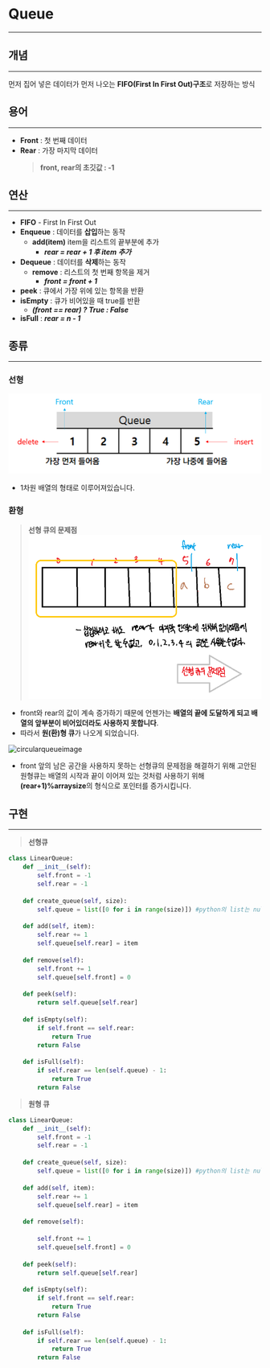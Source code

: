 # Queue
---

## 개념
---
먼저 집어 넣은 데이터가 먼저 나오는 **FIFO(First In First Out)구조**로 저장하는 방식

## 용어
---
- **Front** : 첫 번째 데이터
- **Rear** : 가장 마지막 데이터
  > **front, rear의 초깃값 : -1**


## 연산
---
- **FIFO** - First In First Out
- **Enqueue** : 데이터를 **삽입**하는 동작
  - **add(item)**  item을 리스트의 끝부분에 추가
    - ***rear = rear + 1 후 item 추가***
- **Dequeue** : 데이터를 **삭제**하는 동작
  - **remove** : 리스트의 첫 번째 항목을 제거
    - ***front = front + 1***
- **peek** : 큐에서 가장 위에 있는 항목을 반환
- **isEmpty** : 큐가 비어있을 때 true를 반환
  - ***(front == rear) ? True : False***
- **isFull** : ***rear = n - 1***

## 종류
---
 ### **선형**
  ![linearqueueimage](./../Image/linearquueimage.png)
  - 1차원 배열의 형태로 이루어져있습니다.
 ### **환형**
  > **선형 큐의 문제점**
  ![linearqueueproblemimage](../Image/linearqueueerrorimage.png)
   - front와 rear의 값이 계속 증가하기 때문에 언젠가는 **배열의 끝에 도달하게 되고 배열의 앞부분이 비어있더라도 사용하지 못합니다**.
   - 따라서 **원(환)형 큐**가 나오게 되었습니다.
  
  ![circularqueueimage](https://blog.kakaocdn.net/dn/bX8XxA/btqDQ8k810g/Ck9u43swToWRP5KEpF0Nf0/img.png)
  - front 앞의 남은 공간을 사용하지 못하는 선형큐의 문제점을 해결하기 위해 고안된 원형큐는 배열의 시작과 끝이 이어져 있는 것처럼 사용하기 위해 **(rear+1)%arraysize**의 형식으로 포인터를 증가시킵니다.



## 구현
---
> **선형큐**
```python
class LinearQueue:
    def __init__(self):        
        self.front = -1
        self.rear = -1
    
    def create_queue(self, size):
        self.queue = list([0 for i in range(size)]) #python의 list는 null값이 들어갈 수 없기 때문에 0이 빈 값이라고 생각하자

    def add(self, item):
        self.rear += 1
        self.queue[self.rear] = item
        
    def remove(self):
        self.front += 1
        self.queue[self.front] = 0

    def peek(self):
        return self.queue[self.rear]

    def isEmpty(self):
        if self.front == self.rear:
            return True
        return False

    def isFull(self):
        if self.rear == len(self.queue) - 1:
            return True
        return False
```

> **원형 큐**
```python
class LinearQueue:
    def __init__(self):        
        self.front = -1
        self.rear = -1
    
    def create_queue(self, size):
        self.queue = list([0 for i in range(size)]) #python의 list는 null값이 들어갈 수 없기 때문에 0이 빈 값이라고 생각하자

    def add(self, item):
        self.rear += 1
        self.queue[self.rear] = item
        
    def remove(self):
        
        self.front += 1
        self.queue[self.front] = 0

    def peek(self):
        return self.queue[self.rear]

    def isEmpty(self):
        if self.front == self.rear:
            return True
        return False

    def isFull(self):
        if self.rear == len(self.queue) - 1:
            return True
        return False
```
